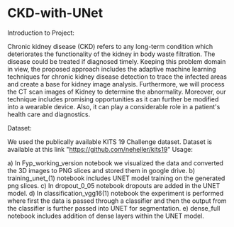 # CKD-with-UNet
Introduction to Project:

  Chronic kidney disease (CKD) refers to any long-term condition which deteriorates the functionality of the kidney in body waste filtration. The disease could be treated if diagnosed timely. Keeping this problem domain in view, the proposed approach includes the adaptive machine learning techniques for chronic kidney disease detection to trace the infected areas and create a base for kidney image analysis. Furthermore, we will process the CT scan images of Kidney to determine the abnormality. Moreover, our technique includes promising opportunities as it can further be modified into a wearable device. Also, it can play a considerable role in a patient's health care and diagnostics.  
  
Dataset: 
  
  We used the publically available KITS 19 Challenge dataset. Dataset is available at this link "https://github.com/neheller/kits19"
Usage:

a) In Fyp_working_version notebook we visualized the data and converted the 3D images to PNG slices and stored them in google drive.
b) training_unet_(1) notebook includes UNET model training on the generated png slices. 
c) In dropout_0_05 notebook dropouts are added in the UNET model.
d) In classification_vgg16(1) notebook the experiment is performed where first the data is passed through a classifier and then the output from the classifier is further passed into UNET for segmentation. 
e) dense_full notebook includes addition of dense layers within the UNET model. 

  
